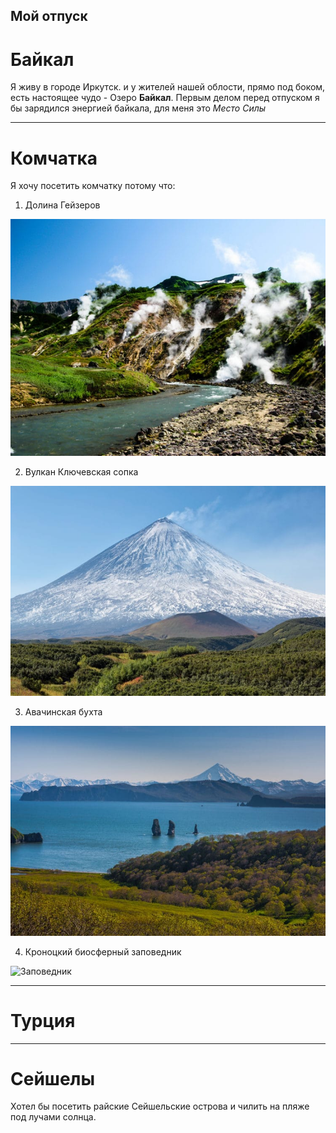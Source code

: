 ## Мой отпуск

# Байкал

Я живу в городе Иркутск. и у жителей нашей облости, прямо под боком, есть настоящее чудо - Озеро **Байкал**.
Первым делом перед отпуском я бы зарядился энергией байкала, для меня это *Место Силы*

---
# Комчатка


Я хочу посетить комчатку потому что:

1. Долина Гейзеров

![Гейзеры](1.jpg)

2. Вулкан Ключевская сопка

![Вулкан](2.jpg)

3. Авачинская бухта

![Бухта](3.jpg)

4. Кроноцкий биосферный заповедник

![Заповедник](4.jpg)

---
# Турция

---
# Сейшелы

Хотел бы посетить райские Сейшельские острова и чилить на пляже под лучами солнца.
